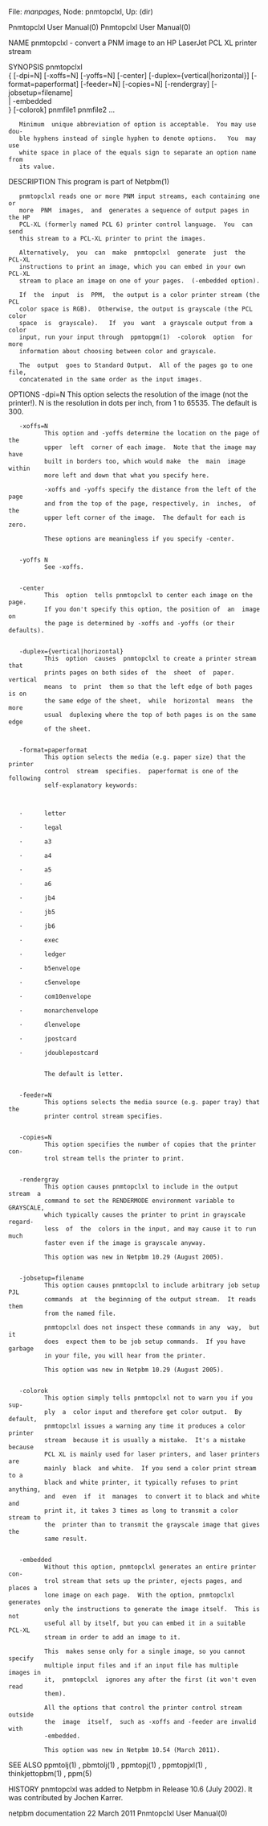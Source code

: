 File: *manpages*,  Node: pnmtopclxl,  Up: (dir)

Pnmtopclxl User Manual(0)                            Pnmtopclxl User Manual(0)



NAME
       pnmtopclxl  -  convert  a  PNM  image  to an HP LaserJet PCL XL printer
       stream


SYNOPSIS
       pnmtopclxl   <br>{    [-dpi=N]    [-xoffs=N]    [-yoffs=N]    [-center]
       [-duplex={vertical|horizontal}]    [-format=paperformat]    [-feeder=N]
       [-copies=N] [-rendergray] [-jobsetup=filename]  <br>|  -embedded  <br>}
       [-colorok] pnmfile1 pnmfile2 ...

       Minimum  unique abbreviation of option is acceptable.  You may use dou-
       ble hyphens instead of single hyphen to denote options.   You  may  use
       white space in place of the equals sign to separate an option name from
       its value.



DESCRIPTION
       This program is part of Netpbm(1)

       pnmtopclxl reads one or more PNM input streams, each containing one  or
       more  PNM  images,  and  generates a sequence of output pages in the HP
       PCL-XL (formerly named PCL 6) printer control language.  You  can  send
       this stream to a PCL-XL printer to print the images.

       Alternatively,  you  can  make  pnmtopclxl  generate  just  the  PCL-XL
       instructions to print an image, which you can embed in your own  PCL-XL
       stream to place an image on one of your pages.  (-embedded option).

       If  the  input  is  PPM,  the output is a color printer stream (the PCL
       color space is RGB).  Otherwise, the output is grayscale (the PCL color
       space  is  grayscale).   If  you  want  a grayscale output from a color
       input, run your input through  ppmtopgm(1)  -colorok  option  for  more
       information about choosing between color and grayscale.

       The  output  goes to Standard Output.  All of the pages go to one file,
       concatenated in the same order as the input images.



OPTIONS
       -dpi=N This option  selects  the  resolution  of  the  image  (not  the
              printer!).   N  is  the  resolution  in dots per inch, from 1 to
              65535.  The default is 300.


       -xoffs=N
              This option and -yoffs determine the location on the page of the
              upper  left  corner of each image.  Note that the image may have
              built in borders too, which would make  the  main  image  within
              more left and down that what you specify here.

              -xoffs and -yoffs specify the distance from the left of the page
              and from the top of the page, respectively, in  inches,  of  the
              upper left corner of the image.  The default for each is zero.

              These options are meaningless if you specify -center.


       -yoffs N
              See -xoffs.


       -center
              This  option  tells pnmtopclxl to center each image on the page.
              If you don't specify this option, the position of  an  image  on
              the page is determined by -xoffs and -yoffs (or their defaults).


       -duplex={vertical|horizontal}
              This  option  causes  pnmtopclxl to create a printer stream that
              prints pages on both sides of  the  sheet  of  paper.   vertical
              means  to  print  them so that the left edge of both pages is on
              the same edge of the sheet,  while  horizontal  means  the  more
              usual  duplexing where the top of both pages is on the same edge
              of the sheet.


       -format=paperformat
              This option selects the media (e.g. paper size) that the printer
              control  stream  specifies.  paperformat is one of the following
              self-explanatory keywords:



       ·      letter

       ·      legal

       ·      a3

       ·      a4

       ·      a5

       ·      a6

       ·      jb4

       ·      jb5

       ·      jb6

       ·      exec

       ·      ledger

       ·      b5envelope

       ·      c5envelope

       ·      com10envelope

       ·      monarchenvelope

       ·      dlenvelope

       ·      jpostcard

       ·      jdoublepostcard


              The default is letter.


       -feeder=N
              This options selects the media source (e.g. paper tray) that the
              printer control stream specifies.


       -copies=N
              This option specifies the number of copies that the printer con-
              trol stream tells the printer to print.


       -rendergray
              This option causes pnmtopclxl to include in the output stream  a
              command to set the RENDERMODE environment variable to GRAYSCALE,
              which typically causes the printer to print in grayscale regard-
              less  of  the  colors in the input, and may cause it to run much
              faster even if the image is grayscale anyway.

              This option was new in Netpbm 10.29 (August 2005).


       -jobsetup=filename
              This option causes pnmtopclxl to include arbitrary job setup PJL
              commands  at  the beginning of the output stream.  It reads them
              from the named file.

              pnmtopclxl does not inspect these commands in any  way,  but  it
              does  expect them to be job setup commands.  If you have garbage
              in your file, you will hear from the printer.

              This option was new in Netpbm 10.29 (August 2005).


       -colorok
              This option simply tells pnmtopclxl not to warn you if you  sup-
              ply  a  color input and therefore get color output.  By default,
              pnmtopclxl issues a warning any time it produces a color printer
              stream  because it is usually a mistake.  It's a mistake because
              PCL XL is mainly used for laser printers, and laser printers are
              mainly  black  and white.  If you send a color print stream to a
              black and white printer, it typically refuses to print anything,
              and  even  if  it  manages  to convert it to black and white and
              print it, it takes 3 times as long to transmit a color stream to
              the  printer than to transmit the grayscale image that gives the
              same result.


       -embedded
              Without this option, pnmtopclxl generates an entire printer con-
              trol stream that sets up the printer, ejects pages, and places a
              lone image on each page.  With the option, pnmtopclxl  generates
              only the instructions to generate the image itself.  This is not
              useful all by itself, but you can embed it in a suitable  PCL-XL
              stream in order to add an image to it.

              This  makes sense only for a single image, so you cannot specify
              multiple input files and if an input file has multiple images in
              it,  pnmtopclxl  ignores any after the first (it won't even read
              them).

              All the options that control the printer control stream  outside
              the  image  itself,  such as -xoffs and -feeder are invalid with
              -embedded.

              This option was new in Netpbm 10.54 (March 2011).





SEE ALSO
       ppmtolj(1) , pbmtolj(1) , ppmtopj(1) , ppmtopjxl(1) ,  thinkjettopbm(1)
       , ppm(5)



HISTORY
       pnmtopclxl  was  added  to  Netpbm in Release 10.6 (July 2002).  It was
       contributed by Jochen Karrer.



netpbm documentation             22 March 2011       Pnmtopclxl User Manual(0)
